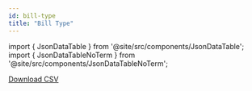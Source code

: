 ```yaml
---
id: bill-type
title: "Bill Type"
---
```


import { JsonDataTable } from '@site/src/components/JsonDataTable';
import { JsonDataTableNoTerm } from '@site/src/components/JsonDataTableNoTerm';

<JsonDataTable  jsonPath="nodes.seed\.the_tuva_project\.terminology__bill_type.columns" />

<a href="https://tuva-public-resources.s3.amazonaws.com/versioned_terminology/latest/bill_type.csv_0_0_0.csv.gz">Download CSV</a>
